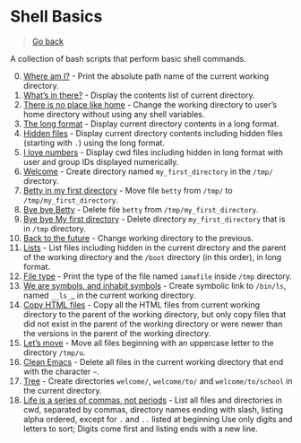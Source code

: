 # Shell Basics

> [Go back](../README.md)

A collection of bash scripts that perform basic shell commands.

0. [Where am I?](./0-current_working_directory) - Print the absolute path name
   of the current working directory.
1. [What’s in there?](./1-listit) - Display the contents list of current
   directory.
2. [There is no place like home](./2-bring_me_home) - Change the working
   directory to user’s home directory without using any shell variables.
3. [The long format](./3-listfiles) - Display current directory contents
   in a long format.
4. [Hidden files](./4-listmorefiles) - Display current directory contents
   including hidden files (starting with `.`) using the long format.
5. [I love numbers](./5-listfilesdigitonly) - Display cwd files including
   hidden in long format with user and group IDs displayed numerically.
6. [Welcome](./6-firstdirectory) - Create directory named `my_first_directory`
   in the `/tmp/` directory.
7. [Betty in my first directory](./7-movethatfile) - Move file `betty` from
   `/tmp/` to `/tmp/my_first_directory`.
8. [Bye bye Betty](./8-firstdelete) - Delete file `betty` from
   `/tmp/my_first_directory`.
9. [Bye bye My first directory](./9-firstdirdeletion) - Delete directory
   `my_first_directory` that is in `/tmp` directory.
10. [Back to the future](./10-back) - Change working directory to the previous.
11. [Lists](./11-lists) - List files including hidden in the current directory
    and the parent of the working directory and the `/boot` directory
    (in this order), in long format.
12. [File type](./12-file_type) - Print the type of the file named `iamafile`
    inside `/tmp` directory.
13. [We are symbols, and inhabit symbols](./13-symbolic_link) - Create symbolic
    link to `/bin/ls`, named `__ls_`_ in the current working directory.
14. [Copy HTML files](./14-copy_html) - Copy all the HTML files from
    current working directory to the parent of the working directory, but only
    copy files that did not exist in the parent of the working directory or were
    newer than the versions in the parent of the working directory.
15. [Let’s move](./100-lets_move) - Move all files beginning with an uppercase
    letter to the directory `/tmp/u`.
16. [Clean Emacs](./101-clean_emacs) - Delete all files in the current working
    directory that end with the character `~`.
17. [Tree](./102-tree) - Create directories `welcome/`, `welcome/to/` and
    `welcome/to/school` in the current directory.
18. [Life is a series of commas, not periods](./103-commas) - List all files
    and directories in cwd, separated by commas, directory names ending with
    slash, listing alpha ordered, except for `.` and `..` listed at beginning
    Use only digits and letters to sort; Digits come first and listing ends
    with a new line.
